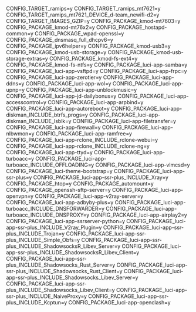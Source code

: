 CONFIG_TARGET_ramips=y
CONFIG_TARGET_ramips_mt7621=y
CONFIG_TARGET_ramips_mt7621_DEVICE_d-team_newifi-d2=y
CONFIG_TARGET_IMAGES_GZIP=y
CONFIG_PACKAGE_kmod-mt7603=y
CONFIG_PACKAGE_kmod-mt76x2=y
CONFIG_PACKAGE_hostapd-common=y
CONFIG_PACKAGE_wpad-openssl=y
CONFIG_PACKAGE_dnsmasq_full_dhcpv6=y
CONFIG_PACKAGE_ipv6helper=y
CONFIG_PACKAGE_kmod-usb3=y
CONFIG_PACKAGE_kmod-usb-storage=y
CONFIG_PACKAGE_kmod-usb-storage-extras=y
CONFIG_PACKAGE_kmod-fs-ext4=y
CONFIG_PACKAGE_kmod-fs-ntfs=y
CONFIG_PACKAGE_luci-app-samba=y
CONFIG_PACKAGE_luci-app-vsftpd=y
CONFIG_PACKAGE_luci-app-frpc=y
CONFIG_PACKAGE_luci-app-zerotier=y
CONFIG_PACKAGE_luci-app-ddns=y
CONFIG_PACKAGE_luci-app-wol=y
CONFIG_PACKAGE_luci-app-upnp=y
CONFIG_PACKAGE_luci-app-unblockmusic=y
CONFIG_PACKAGE_luci-app-jd-dailybonus=y
CONFIG_PACKAGE_luci-app-accesscontrol=y
CONFIG_PACKAGE_luci-app-arpbind=y
CONFIG_PACKAGE_luci-app-autoreboot=y
CONFIG_PACKAGE_luci-app-diskman_INCLUDE_btrfs_progs=y
CONFIG_PACKAGE_luci-app-diskman_INCLUDE_lsblk=y
CONFIG_PACKAGE_luci-app-filetransfer=y
CONFIG_PACKAGE_luci-app-firewall=y
CONFIG_PACKAGE_luci-app-nlbwmon=y
CONFIG_PACKAGE_luci-app-ramfree=y
CONFIG_PACKAGE_luci-app-rclone_INCLUDE_rclone-webui=y
CONFIG_PACKAGE_luci-app-rclone_INCLUDE_rclone-ng=y
CONFIG_PACKAGE_luci-app-ttyd=y
CONFIG_PACKAGE_luci-app-turboacc=y
CONFIG_PACKAGE_luci-app-turboacc_INCLUDE_OFFLOADING=y
CONFIG_PACKAGE_luci-app-vlmcsd=y
CONFIG_PACKAGE_luci-theme-bootstrap=y
CONFIG_PACKAGE_luci-app-ssr-plus=y
CONFIG_PACKAGE_luci-app-ssr-plus_INCLUDE_Xray=y
CONFIG_PACKAGE_htop=y
CONFIG_PACKAGE_automount=y
CONFIG_PACKAGE_openssh-sftp-server=y
CONFIG_PACKAGE_luci-app-openvpn=y
CONFIG_PACKAGE_luci-app-v2ray-server=y
CONFIG_PACKAGE_luci-app-adbyby-plus=y
CONFIG_PACKAGE_luci-app-turboacc_INCLUDE_DNSFORWARDER=y
CONFIG_PACKAGE_luci-app-turboacc_INCLUDE_DNSPROXY=y
CONFIG_PACKAGE_luci-app-airplay2=y
CONFIG_PACKAGE_luci-app-ssrserver-python=y
CONFIG_PACKAGE_luci-app-ssr-plus_INCLUDE_V2ray_Plugin=y
CONFIG_PACKAGE_luci-app-ssr-plus_INCLUDE_Trojan=y
CONFIG_PACKAGE_luci-app-ssr-plus_INCLUDE_Simple_Obfs=y
CONFIG_PACKAGE_luci-app-ssr-plus_INCLUDE_ShadowsocksR_Libev_Server=y
CONFIG_PACKAGE_luci-app-ssr-plus_INCLUDE_ShadowsocksR_Libev_Client=y
CONFIG_PACKAGE_luci-app-ssr-plus_INCLUDE_Shadowsocks_Rust_Server=y
CONFIG_PACKAGE_luci-app-ssr-plus_INCLUDE_Shadowsocks_Rust_Client=y
CONFIG_PACKAGE_luci-app-ssr-plus_INCLUDE_Shadowsocks_Libev_Server=y
CONFIG_PACKAGE_luci-app-ssr-plus_INCLUDE_Shadowsocks_Libev_Client=y
CONFIG_PACKAGE_luci-app-ssr-plus_INCLUDE_NaiveProxy=y
CONFIG_PACKAGE_luci-app-ssr-plus_INCLUDE_Kcptun=y
CONFIG_PACKAGE_luci-app-openclash=y
